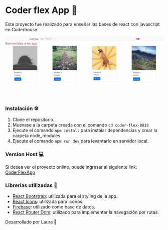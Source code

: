 # Coder flex App 🛒

Este proyecto fue realizado para enseñar las bases de react con javascript en Coderhouse.

![image](/public/proyecto-readme.png)

### Instalación ⚙️

1. Clone el repositorio.
2. Muevase a la carpeta creada con el comando `cd coder-flex-8819`
3. Ejecute el comando `npm install` para instalar dependencias y crear la carpeta node_modules
4. Ejecute el comando `npm run dev` para levantarlo en servidor local.


### Version Host 💻

Si desea ver el proyecto online, puede ingresar al siguiente link: [CoderFlexApp](https://coder-flex-88190.vercel.app/)


### Librerias utilizadas 📖

- [React Bootstrap](https://react-bootstrap.netlify.app/): utilizada para el styling de la app.
- [React Icons](https://reactrouter.com/): utilizada para iconos.
- [Firebase](https://firebase.google.com/): utilizado como base de datos.
- [React Router Dom](https://reactrouter.com/): utilizado para implementar la navegación por rutas.


Desarrollado por Laura 🤭
